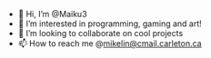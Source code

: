 - 👋 Hi, I’m @Maiku3
- 👀 I’m interested in programming, gaming and art!
- 💞️ I’m looking to collaborate on cool projects
- 📫 How to reach me @mikelin@cmail.carleton.ca

<!---
Maiku3/Maiku3 is a ✨ special ✨ repository because its `README.md` (this file) appears on your GitHub profile.
You can click the Preview link to take a look at your changes.
--->
